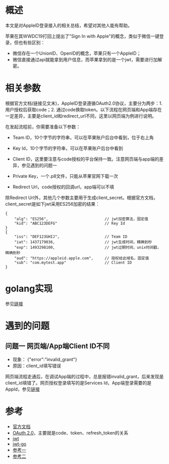# 概述
本文是对AppleID登录接入的相关总结，希望对其他人能有帮助。

苹果在其WWDC19打回上提出了"Sign In with Apple"的概念，类似于微信一键登录，但也有些区别：
* 微信存在一个UnionID、OpenID的概念，苹果只有一个AppleID；
* 微信直接通过api就能拿到用户信息，而苹果拿到的是一个jwt，需要进行加解密。

# 相关参数
根据官方文档(链接见文末)，AppleID登录遵循OAuth2.0协议，主要分为两步：1. 用户授权后获取code；2. 通过code换取token。以下流程在网页端和App端存在一定差异，主要是client_id和redirect_url不同，这里以网页端为例进行说明。

在发起流程前，你需要准备以下参数：

* Team ID，10个字节的字符串，可以在苹果账户后台中看到，位于右上角

* Key Id，10个字节的字符串，可以在苹果账户后台中看到

* Client ID，这里要注意与code授权的平台保持一致。注意网页端与app端的差异，参见遇到的问题一

* Private Key，一个.p8文件，只能从苹果官网下载一次

* Redirect Url，code授权的回调url，app端可以不填

除Redirect Url外，其他几个参数主要用于生成client_secret。根据官方文档，client_secret是如下jwt采用ES256加密的结果：

```
{
    "alg": "ES256",                         // jwt加密算法，固定值
    "kid": "ABC123DEFG"                     // Key Id
}
{
    "iss": "DEF123GHIJ",                    // Team ID
    "iat": 1437179036,                      // jwt生成时间，精确到秒
    "exp": 1493298100,                      // jwt过期时间，unix时间戳，精确到秒
    "aud": "https://appleid.apple.com",     // 授权给此域名，固定值
    "sub": "com.mytest.app"                 // Client ID
}
```

# golang实现
参见[链接](https://github.com/tptpp/sign-in-with-apple/main.go)

# 遇到的问题

## 问题一 网页端/App端Client ID不同
* 现象： {"error":"invalid_grant"}
* 原因：client_id填写错误

网页端流程走通后，在调试App端的过程中，总是报错invalid_grant，后来发现是client_id填错了。网页授权登录填写的是Services Id，App端登录需要的是AppId，参见[链接](https://forums.developer.apple.com/thread/118135)
# 参考

* [官方文档](https://developer.apple.com/sign-in-with-apple/get-started/)
* [OAuth 2.0](https://oauth.net/2/)，主要就是code、token、refresh_token的关系
* [jwt](https://jwt.io/introduction/)
* [jwt-go](https://github.com/dgrijalva/jwt-go)
* [参考一](https://medium.com/identity-beyond-borders/how-to-configure-sign-in-with-apple-77c61e336003)
* [参考二](https://developer.okta.com/blog/2019/06/04/what-the-heck-is-sign-in-with-apple#how-sign-in-with-apple-works-hint-it-uses-oauth-and-oidc)